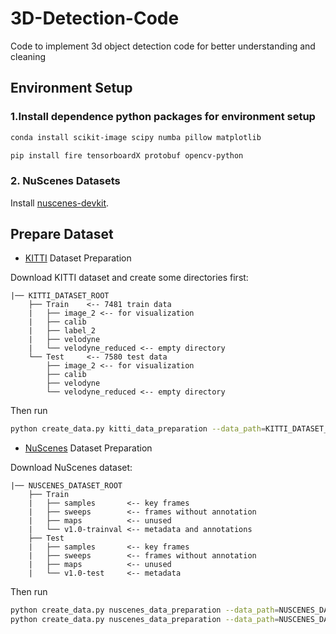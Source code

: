 # 3D-Detection-Code
Code to implement 3d object detection code for better understanding and cleaning


## Environment Setup

### 1.Install dependence python packages for environment setup

```bash
conda install scikit-image scipy numba pillow matplotlib
```
```bash
pip install fire tensorboardX protobuf opencv-python
```

### 2. NuScenes Datasets
Install [nuscenes-devkit](https://github.com/nutonomy/nuscenes-devkit).



## Prepare Dataset


* [KITTI](http://www.cvlibs.net/datasets/kitti/eval_object.php?obj_benchmark=3d) Dataset Preparation

Download KITTI dataset and create some directories first:

```plain
|── KITTI_DATASET_ROOT
    ├── Train    <-- 7481 train data
    |   ├── image_2 <-- for visualization
    |   ├── calib
    |   ├── label_2
    |   ├── velodyne
    |   └── velodyne_reduced <-- empty directory
    └── Test     <-- 7580 test data
        ├── image_2 <-- for visualization
        ├── calib
        ├── velodyne
        └── velodyne_reduced <-- empty directory
```

Then run
```bash
python create_data.py kitti_data_preparation --data_path=KITTI_DATASET_ROOT
```

* [NuScenes](https://www.nuscenes.org) Dataset Preparation

Download NuScenes dataset:
```plain
|── NUSCENES_DATASET_ROOT
    ├── Train
    |   ├── samples       <-- key frames
    |   ├── sweeps        <-- frames without annotation
    |   ├── maps          <-- unused
    |   └── v1.0-trainval <-- metadata and annotations
    ├── Test
    |   ├── samples       <-- key frames
    |   ├── sweeps        <-- frames without annotation
    |   ├── maps          <-- unused
    |   └── v1.0-test     <-- metadata
```

Then run
```bash
python create_data.py nuscenes_data_preparation --data_path=NUSCENES_DATASET_ROOT --mode Train --version="v1.0-trainval" --max_sweeps=9
python create_data.py nuscenes_data_preparation --data_path=NUSCENES_DATASET_ROOT --mode Test --version="v1.0-test" --max_sweeps=9
```
